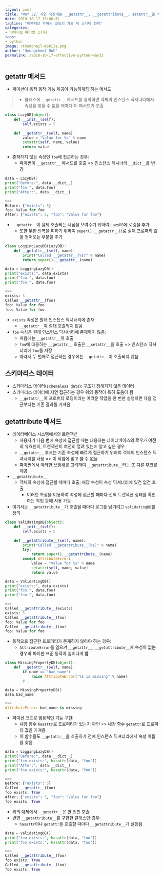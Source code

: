 ```yaml
---
layout: post
title: "WAY 32. 지연 속성에는 __getattr__, __getattribute__, setattr__을 사용하자"
date: 2018-10-17 13:08:31
tagline: "이펙티브 파이썬 코딩의 기술 책 스터디 정리"
categories:
- 이펙티브 파이썬 스터디
tags:
- python
image: /thumbnail-mobile.png
author: "Hyungcheol Noh"
permalink: /2018-10-17-effective-python-way32
---
```


## __getattr__ 메서드
- 파이썬이 동적 동작 기능 제공이 가능하게끔 하는 메서드
>- 클래스에 `__getattr__` 메서드를 정의하면 객체의 인스턴스 딕셔너리에서 속성을 찾을 수 없을 때마다 이 메서드가 호출

```python
class LazyDB(object):
    def __init__(self):
        self.exists = 5
        
    def __getattr__(self, name):
        value = "Value for %s" % name
        setattr(self, name, value)
        return value
```

- 존재하지 않는 속성인 `foo`에 접근하는 경우:
    - 파이썬이 `__getattr__` 메서드를 호출 => 인스턴스 딕셔너리 `__dict__`를 변경
    
```python
data = LazyDB()
print("Before:", data.__dict__)
print("foo:", data.foo)
print("After:", data.__dict__)

>>>
Before: {"exists": 5}
foo: Value for foo
After: {"exists": 5, "foo": "Value for foo"}
```

- `__getattr__`이 실제 호출되는 시점을 보여주기 위하여 `LazyDB`에 로깅을 추가
    - 또한 무한 반복을 피하기 위하여 `super().__getattr__()`로 실제 프로퍼티 값을 얻어오는 부분을 추가

```python
class LoggingLazyDB(LazyDB):
    def __getattr__(self, name):
        print("Called __getattr__(%s)" % name)
        return super().__getattr__(name)

data = LoggingLazyDB()
print("exists:", data.exists)
print("foo:", data.foo)
print("foo:", data.foo)

>>>
exists: 5
Called __getattr__(foo)
foo: Value for foo
foo: Value for foo
```

- `exists` 속성은 원래 인스턴스 딕셔너리에 존재:
    - `__getattr__`이 절대 호출되지 않음
- `foo` 속성은 원래 인스턴스 딕셔너리에 존재하지 않음:
    - 처음에는 `__getattr__`이 호출
    - `foo`에 대응하는 `__getattr__` 호출은 `__setattr__`을 호출 => 인스턴스 딕셔너리에 `foo`를 저장
    - 따라서 두 번째로 접근하는 경우에는 `__getattr__`이 호출되지 않음

## 스키마리스 데이터
- 스키마리스 데이터(`schemaless data`): 구조가 정해지지 않은 데이터
- 스키마리스 데이터에 지연 접근하는 경우 위의 동작이 특히 도움이 됨
    - `__getattr__`이 프로퍼티 로딩이라는 어려운 작업을 한 번만 실행하면 다음 접근부터는 기존 결과를 가져옴

## __getattribute__ 메서드
- 데이터베이스 시스템에서의 트랜잭션
    - 사용자가 다음 번에 속성에 접근할 때는 대응하는 데이터베이스의 로우가 여전히 유효한지, 트랜잭션이 여전히 열려 있는지 알고 싶은 경우
    - `__getattr__` 후크는 기존 속성에 빠르게 접근하기 위하여 객체의 인스턴스 딕셔너리를 사용 => 이 작업에 믿고 쓸 수 없음
    - 파이썬에서 이러한 쓰임새를 고려하여 `__getattribute__`라는 또 다른 후크를 제공
- `__getattribute__`
    - 객체의 속성에 접근할 때마다 호출: 해당 속성이 속성 딕셔너리에 있건 없건 호출
        - 이러한 특징을 이용하여 속성에 접근할 때마다 전역 트랜잭션 상태를 확인하는 작업 등에 사용 가능
- 여기서는 `__getattribute__`가 호출될 때마다 로그를 남기려고 `validatingDB`를 정의

```python
class ValidatingDB(object):
    def __init__(self):
        self.exists = 5
        
    def __getattribute__(self, name):
        print("Called __getattribute__(%s)" % name)
        try:
            return super().__getattribute__(name)
        except AttributeError:
            value = "Value for %s" % name
            setattr(self, name, value)
            return value

data = ValidatingDB()
print("exists:", data.exists)
print("foo:", data.foo)
print("foo:", data.foo)

>>>
Called __getattribute__(exists)
exists: 5
Called __getattribute__(foo)
foo: Value for foo
Called __getattribute__(foo)
foo: Value for foo
```

- 동적으로 접근한 프로퍼티가 존재하지 않아야 하는 경우:
    - `AttributeError`를 일으켜 `__getattr__`, `__getattribute__`에 속성이 없는 경우의 파이썬 표준 동작이 일어나게 함
    
```python
class MissingPropertyDB(object):
    def __getattr__(self, name):
        if name == "bad_name":
            raise AttributeError("%s is missing" % name)
        # ...

data = MissingPropertyDB()
data.bad_name

>>>
AttributeError: bad_name is missing
```

- 파이썬 코드로 범용적인 기능 구현:
    - 내장 함수 `hasattr`로 프로퍼티가 있는지 확인 => 내장 함수 `getattr`로 프로퍼티 값을 가져옴
    - 이 함수들도 `__getattr__`을 호출하기 전에 인스턴스 딕셔너리에서 속성 이름을 찾음

```python
data = LoggingLazyDB()
print("Before:", data.__dict__)
print("foo exists:", hasattr(data, "foo"))
print("After:", data.__dict__)
print("foo exists:", hasattr(data, "foo"))

>>>
Before: {"exists": 5}
Called __getattr__(foo)
foo exists: True
After: {"exists": 5, "foo": "Value for foo"}
foo exists: True
```

- 위의 예제에서 `__getattr__`은 한 번만 호출
- 반면 `__getattribute__`를 구현한 클래스인 경우:
    - `hasattr`이나 `getattr`을 호출할 때마다 `__getattribute__`가 실행됨
    
```python
data = ValidatingDB()
print("foo exists:", hasattr(data, "foo"))
print("foo exists:", hasattr(data, "foo"))

>>>
Called __getattribute__(foo)
foo exists: True
Called __getattribute__(foo)
foo exists: True
```

